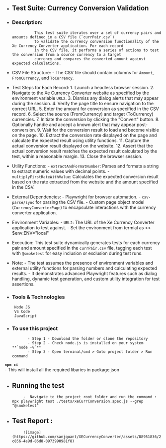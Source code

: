 
 *  ## Test Suite: Currency Conversion Validation
 *  ### Description:
                  This test suite iterates over a set of currency pairs and amounts defined in a CSV file (`currPair.csv`)
                  to validate the currency conversion functionality of the Xe Currency Converter application. For each record
                  in the CSV file, it performs a series of actions to test the conversion from a source currency to a target
                  currency and compares the converted amount against expected calculations.
   
 * CSV File Structure:
             - The CSV file should contain columns for `Amount`, `FromCurrency`, and `ToCurrency`.
   
 * Test Steps for Each Record:
              1. Launch a headless browser session.
              2. Navigate to the Xe Currency Converter website as specified by the environment variable `URL2`.
              3. Dismiss any dialog alerts that may appear during the session.
              4. Verify the page title to ensure navigation to the correct URL.
              5. Enter the amount for conversion as specified in the CSV record.
              6. Select the source (FromCurrency) and target (ToCurrency) currencies.
              7. Initiate the conversion by clicking the "Convert" button.
              8. Optionally handle and accept a known alert that may appear post-conversion.
              9. Wait for the conversion result to load and become visible on the page.
              10. Extract the conversion rate displayed on the page and calculate the expected result using utility functions.
              11. Capture the actual conversion result displayed on the website.
              12. Assert that the actual conversion result matches the expected result calculated by the test, within a reasonable margin.
              13. Close the browser session.
 

 * Utility Functions:
            - `extractAndFormatNumber`: Parses and formats a string to extract numeric values with decimal points.
            - `multiplyFirstRateWithValue`: Calculates the expected conversion result based on the rate extracted from the website and the amount specified in the CSV.
   
 * External Dependencies:
            - Playwright for browser automation.
            - `csv-parse/sync` for parsing the CSV file.
            - Custom page object model (`CurrencyConverterPage`) to encapsulate interactions with the currency converter application.
  
 * Environment Variables:
            - `URL2`: The URL of the Xe Currency Converter application to test against.
            - Set the environment from termial as >> $env:ENV="local"
   
 * Execution:
              This test suite dynamically generates tests for each currency pair and amount specified in the `currPair.csv` file,
              tagging each test with `@smoketest` for easy inclusion or exclusion during test runs.
  
 * Note:
           -  The test assumes the presence of environment variables and external utility functions for parsing numbers and calculating expected results.
           -  It demonstrates advanced Playwright features such as dialog handling, dynamic test generation, and custom utility integration for test assertions.
   
 * ### Tools & Technologies
        Node JS
        VS Code
        JavaScript
 
 * ### To use this project
              - Step 1 - Download the folder or clone the repository 
              - Step 2 - Check node.js is installed on your system  **`node -v`**
              - Step 3 - Open terminal/cmd > Goto project folder > Run command
   
 **`npm ci`**	
             - This will install all the required libaries in package.json
  
 * ## Running the test
            -  Navigate to the project root folder and run the command :  npx playwright test ./tests/xeCurrConversion.spec.js --grep "@smoketest"
    
 *  ## Test Report :
             ![image](https://github.com/sanjquant/XECurrencyConverter/assets/88951836/2e2109eb-c856-4e9d-86d8-0973990981f8)
